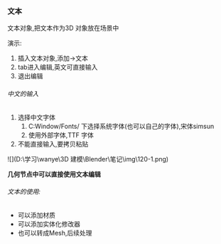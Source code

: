 ### 文本

文本对象,把文本作为3D 对象放在场景中

演示:

1. 插入文本对象,添加->文本
2. tab进入编辑,英文可直接输入
3. 退出编辑



###### 中文的输入

1. 选择中文字体
   1. C:Window/Fonts/ 下选择系统字体(也可以自己的字体),宋体simsun
   2. 使用外部字体,TTF 字体
2. 不能直接输入,要拷贝粘贴

![](D:\学习\wanye\3D 建模\Blender\笔记\img\120-1.png)



**几何节点中可以直接使用文本编辑**



###### 文本的使用:

- 可以添加材质
- 可以添加实体化修改器
- 也可以转成Mesh,后续处理